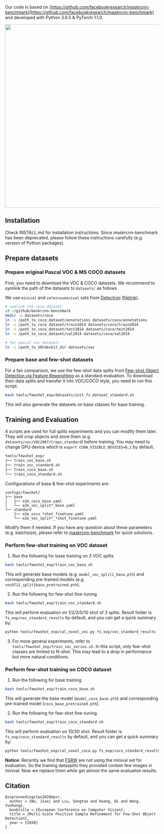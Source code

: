 

Our code is based on  [https://github.com/facebookresearch/maskrcnn-benchmark](https://github.com/facebookresearch/maskrcnn-benchmark) and developed with Python 3.6.5 & PyTorch 1.1.0.
 

<div align=center>
<img src="https://github.com/jiaxi-wu/MPSR/blob/master/tools/fewshot_exp/MPSR_arch.jpg" width="600">
</div>

## Installation
Check INSTALL.md for installation instructions. Since maskrcnn-benchmark has been deprecated, please follow these instructions carefully (e.g. version of Python packages).

## Prepare datasets

### Prepare original Pascal VOC & MS COCO datasets
First, you need to download the VOC & COCO datasets.
We recommend to symlink the path of the datasets to `datasets/` as follows

We use `minival` and `valminusminival` sets from [Detectron](https://github.com/facebookresearch/Detectron/blob/master/detectron/datasets/data/README.md#coco-minival-annotations) ([filelink](https://dl.fbaipublicfiles.com/detectron/coco/coco_annotations_minival.tgz)).

```bash
# symlink the coco dataset
cd ~/github/maskrcnn-benchmark
mkdir -p datasets/coco
ln -s /path_to_coco_dataset/annotations datasets/coco/annotations
ln -s /path_to_coco_dataset/train2014 datasets/coco/train2014
ln -s /path_to_coco_dataset/test2014 datasets/coco/test2014
ln -s /path_to_coco_dataset/val2014 datasets/coco/val2014

# for pascal voc dataset:
ln -s /path_to_VOCdevkit_dir datasets/voc
```

### Prepare base and few-shot datasets
For a fair comparison, we use the few-shot data splits from [Few-shot Object Detection via Feature Reweighting](https://github.com/bingykang/Fewshot_Detection) as a standard evaluation.
To download their data splits and transfer it into VOC/COCO style, you need to run this script:
```bash
bash tools/fewshot_exp/datasets/init_fs_dataset_standard.sh
```
This will also generate the datasets on base classes for base training.

## Training and Evaluation
4 scripts are used for full splits experiments and you can modify them later. 
They will crop objects and store them (e.g. `datasets/voc/VOC2007/Crops_standard`) before training.
You may need to change GPU device which is `export CUDA_VISIBLE_DEVICES=0,1` by default.
```bash
tools/fewshot_exp/
├── train_voc_base.sh
├── train_voc_standard.sh
├── train_coco_base.sh
└── train_coco_standard.sh
```

Configurations of base & few-shot experiments are:
```base
configs/fewshot/
├── base
│   ├── e2e_coco_base.yaml
│   └── e2e_voc_split*_base.yaml
└── standard
    ├── e2e_coco_*shot_finetune.yaml
    └── e2e_voc_split*_*shot_finetune.yaml
```
Modify them if needed. If you have any question about these parameters (e.g. batchsize), please refer to [maskrcnn-benchmark](https://github.com/facebookresearch/maskrcnn-benchmark) for quick solutions.

### Perform few-shot training on VOC dataset
1. Run the following for base training on 3 VOC splits
```bash
bash tools/fewshot_exp/train_voc_base.sh
```
This will generate base models (e.g. `model_voc_split1_base.pth`) and corresponding pre-trained models (e.g. `voc0712_split1base_pretrained.pth`).

2. Run the following for few-shot fine-tuning
```bash
bash tools/fewshot_exp/train_voc_standard.sh
```
This will perform evaluation on 1/2/3/5/10 shot of 3 splits. 
Result folder is `fs_exp/voc_standard_results` by default, and you can get a quick summary by:
```bash
python tools/fewshot_exp/cal_novel_voc.py fs_exp/voc_standard_results
```

3. For more general experiments, refer to `tools/fewshot_exp/train_voc_series.sh`. In this script, only few-shot classes are limited to N-shot. This may lead to a drop in performance but more natural conditions.

### Perform few-shot training on COCO dataset
1. Run the following for base training
```bash
bash tools/fewshot_exp/train_coco_base.sh
```
This will generate the base model (`model_coco_base.pth`) and corresponding pre-trained model (`coco_base_pretrained.pth`).

2. Run the following for few-shot fine-tuning
```bash
bash tools/fewshot_exp/train_coco_standard.sh
```
This will perform evaluation on 10/30 shot. 
Result folder is `fs_exp/coco_standard_results` by default, and you can get a quick summary by:
```bash
python tools/fewshot_exp/cal_novel_coco.py fs_exp/coco_standard_results
```

**Notice:** Recently we find that [FSRW](https://github.com/bingykang/Fewshot_Detection) are not using the minival set for evaluation. So the training datasplits they provided contain few images in minival. Now we replace them while get almost the same evaluation results.

## Citation
```
@inproceedings{wu2020mpsr,
  author = {Wu, Jiaxi and Liu, Songtao and Huang, Di and Wang, Yunhong},
  booktitle = {European Conference on Computer Vision},
  title = {Multi-Scale Positive Sample Refinement for Few-Shot Object Detection},
  year = {2020}
}
```
